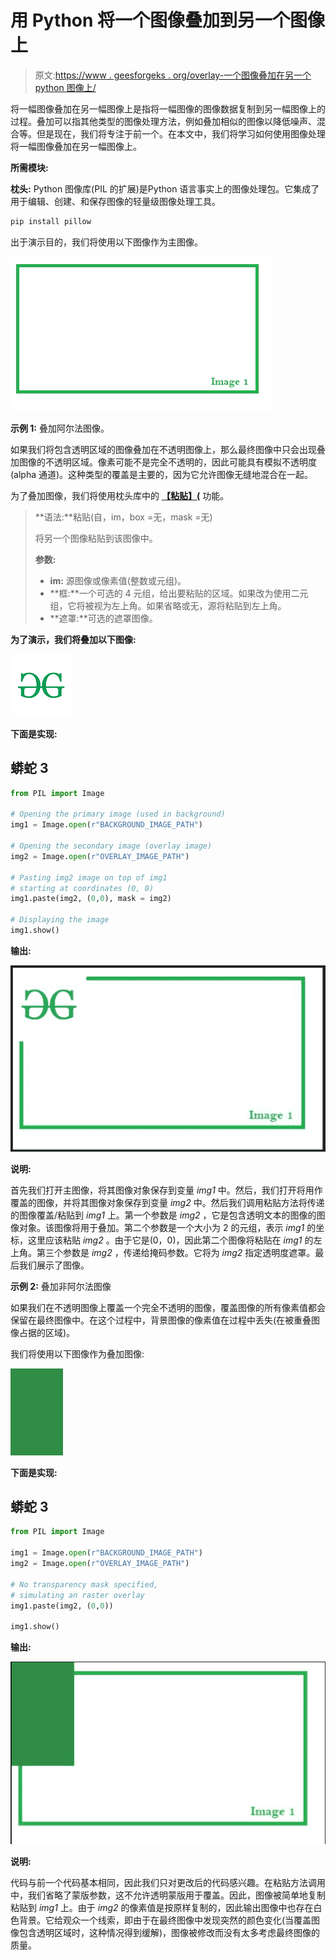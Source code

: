 # 用 Python 将一个图像叠加到另一个图像上

> 原文:[https://www . geesforgeks . org/overlay-一个图像叠加在另一个 python 图像上/](https://www.geeksforgeeks.org/overlay-an-image-on-another-image-in-python/)

将一幅图像叠加在另一幅图像上是指将一幅图像的图像数据复制到另一幅图像上的过程。叠加可以指其他类型的图像处理方法，例如叠加相似的图像以降低噪声、混合等。但是现在，我们将专注于前一个。在本文中，我们将学习如何使用图像处理将一幅图像叠加在另一幅图像上。

**所需模块:**

**枕头:** Python 图像库(PIL 的扩展)是Python 语言事实上的图像处理包。它集成了用于编辑、创建、和保存图像的轻量级图像处理工具。

```py
pip install pillow
```

出于演示目的，我们将使用以下图像作为主图像。

![](img/c01b565d7c8380e1fbffa2eb26b383aa.png)

**示例 1:** 叠加阿尔法图像。

如果我们将包含透明区域的图像叠加在不透明图像上，那么最终图像中只会出现叠加图像的不透明区域。像素可能不是完全不透明的，因此可能具有模拟不透明度(alpha 通道)。这种类型的覆盖是主要的，因为它允许图像无缝地混合在一起。

为了叠加图像，我们将使用枕头库中的 [**【粘贴】(**](https://www.geeksforgeeks.org/python-pil-paste-and-rotate-method/) 功能。

> **语法:**粘贴(自，im，box =无，mask =无)
> 
> 将另一个图像粘贴到该图像中。
> 
> **参数:**
> 
> *   **im:** 源图像或像素值(整数或元组)。
> *   **框:**一个可选的 4 元组，给出要粘贴的区域。如果改为使用二元组，它将被视为左上角。如果省略或无，源将粘贴到左上角。
> *   **遮罩:**可选的遮罩图像。

**为了演示，我们将叠加以下图像:**

![](img/cd2257e06a8499b3d4214b2aa0002ee5.png)

**下面是实现:**

## 蟒蛇 3

```py
from PIL import Image

# Opening the primary image (used in background)
img1 = Image.open(r"BACKGROUND_IMAGE_PATH")

# Opening the secondary image (overlay image)
img2 = Image.open(r"OVERLAY_IMAGE_PATH")

# Pasting img2 image on top of img1 
# starting at coordinates (0, 0)
img1.paste(img2, (0,0), mask = img2)

# Displaying the image
img1.show()
```

**输出:**

![](img/5925351ac51ab1599b96073d0d129cc6.png)

**说明:**

首先我们打开主图像，将其图像对象保存到变量 *img1* 中。然后，我们打开将用作覆盖的图像，并将其图像对象保存到变量 *img2* 中。然后我们调用粘贴方法将传递的图像覆盖/粘贴到 *img1* 上。第一个参数是 *img2* ，它是包含透明文本的图像的图像对象。该图像将用于叠加。第二个参数是一个大小为 2 的元组，表示 *img1* 的坐标，这里应该粘贴 *img2* 。由于它是(0，0)，因此第二个图像将粘贴在 *img1* 的左上角。第三个参数是 *img2* ，传递给掩码参数。它将为 *img2* 指定透明度遮罩。最后我们展示了图像。

**示例 2:** 叠加非阿尔法图像

如果我们在不透明图像上覆盖一个完全不透明的图像，覆盖图像的所有像素值都会保留在最终图像中。在这个过程中，背景图像的像素值在过程中丢失(在被重叠图像占据的区域)。

我们将使用以下图像作为叠加图像:

![](img/27ef6324b3db3f5020f6e68d9766d010.png)

**下面是实现:**

## 蟒蛇 3

```py
from PIL import Image

img1 = Image.open(r"BACKGROUND_IMAGE_PATH")
img2 = Image.open(r"OVERLAY_IMAGE_PATH")

# No transparency mask specified, 
# simulating an raster overlay
img1.paste(img2, (0,0))

img1.show()
```

**输出:**

![](img/8c6fc924fe84caeb3bdc30a676e57c5d.png)

**说明:**

代码与前一个代码基本相同，因此我们只对更改后的代码感兴趣。在粘贴方法调用中，我们省略了蒙版参数，这不允许透明蒙版用于覆盖。因此，图像被简单地复制粘贴到 *img1* 上。由于 *img2* 的像素值是按原样复制的，因此输出图像中也存在白色背景。它给观众一个线索，即由于在最终图像中发现突然的颜色变化(当覆盖图像包含透明区域时，这种情况得到缓解)，图像被修改而没有太多考虑最终图像的质量。